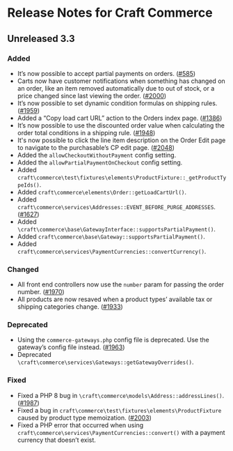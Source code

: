 # Release Notes for Craft Commerce

## Unreleased 3.3

### Added
- It’s now possible to accept partial payments on orders. ([#585](https://github.com/craftcms/commerce/issues/585))
- Carts now have customer notifications when something has changed on an order, like an item removed automatically due to out of stock, or a price changed since last viewing the order. ([#2000](https://github.com/craftcms/commerce/pull/2000))
- It’s now possible to set dynamic condition formulas on shipping rules. ([#1959](https://github.com/craftcms/commerce/issues/1959))
- Added a “Copy load cart URL” action to the Orders index page. ([#1386](https://github.com/craftcms/commerce/issues/1386))
- It’s now possible to use the discounted order value when calculating the order total conditions in a shipping rule. ([#1948](https://github.com/craftcms/commerce/pull/1948))
- It's now possible to click the line item description on the Order Edit page to navigate to the purchasable’s CP edit page. ([#2048](https://github.com/craftcms/commerce/issues/2048))
- Added the `allowCheckoutWithoutPayment` config setting.
- Added the `allowPartialPaymentOnCheckout` config setting.
- Added `craft\commerce\test\fixtures\elements\ProductFixture::_getProductTypeIds()`.
- Added `craft\commerce\elements\Order::getLoadCartUrl()`.
- Added `craft\commerce\services\Addresses::EVENT_BEFORE_PURGE_ADDRESSES`. ([#1627](https://github.com/craftcms/commerce/issues/1627))
- Added `\craft\commerce\base\GatewayInterface::supportsPartialPayment()`.
- Added `craft\commerce\base\Gateway::supportsPartialPayment()`.
- Added `craft\commerce\services\PaymentCurrencies::convertCurrency()`.

### Changed
- All front end controllers now use the `number` param for passing the order number. ([#1970](https://github.com/craftcms/commerce/issues/1970))
- All products are now resaved when a product types’ available tax or shipping categories change. ([#1933](https://github.com/craftcms/commerce/pull/1933))

### Deprecated
- Using the `commerce-gateways.php` config file is deprecated. Use the gateway’s config file instead. ([#1963](https://github.com/craftcms/commerce/issues/1963))
- Deprecated `\craft\commerce\services\Gateways::getGatewayOverrides()`.

### Fixed
- Fixed a PHP 8 bug in `\craft\commerce\models\Address::addressLines()`. ([#1987](https://github.com/craftcms/commerce/issues/1987))
- Fixed a bug in `craft\commerce\test\fixtures\elements\ProductFixture` caused by product type memoization. ([#2003](https://github.com/craftcms/commerce/issues/2003))
- Fixed a PHP error that occurred when using `craft\commerce\services\PaymentCurrencies::convert()` with a payment currency that doesn’t exist.